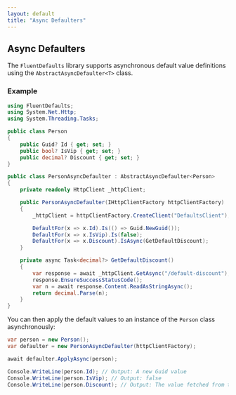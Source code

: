 ```yaml
---
layout: default
title: "Async Defaulters"
---
```


## Async Defaulters

The `FluentDefaults` library supports asynchronous default value definitions using the `AbstractAsyncDefaulter<T>` class.

### Example

```csharp
using FluentDefaults; 
using System.Net.Http; 
using System.Threading.Tasks;

public class Person 
{ 
    public Guid? Id { get; set; }
    public bool? IsVip { get; set; }
    public decimal? Discount { get; set; }
}

public class PersonAsyncDefaulter : AbstractAsyncDefaulter<Person>
{ 
    private readonly HttpClient _httpClient;

    public PersonAsyncDefaulter(IHttpClientFactory httpClientFactory)
    {
        _httpClient = httpClientFactory.CreateClient("DefaultsClient");

        DefaultFor(x => x.Id).Is(() => Guid.NewGuid());
        DefaultFor(x => x.IsVip).Is(false);
        DefaultFor(x => x.Discount).IsAsync(GetDefaultDiscount);
    }

    private async Task<decimal?> GetDefaultDiscount()
    {
        var response = await _httpClient.GetAsync("/default-discount");
        response.EnsureSuccessStatusCode();
        var n = await response.Content.ReadAsStringAsync();
        return decimal.Parse(n);
    }
}
```

You can then apply the default values to an instance of the `Person` class asynchronously:

```csharp
var person = new Person();
var defaulter = new PersonAsyncDefaulter(httpClientFactory);

await defaulter.ApplyAsync(person);

Console.WriteLine(person.Id); // Output: A new Guid value 
Console.WriteLine(person.IsVip); // Output: false 
Console.WriteLine(person.Discount); // Output: The value fetched from the /default-discount endpoint
``` 